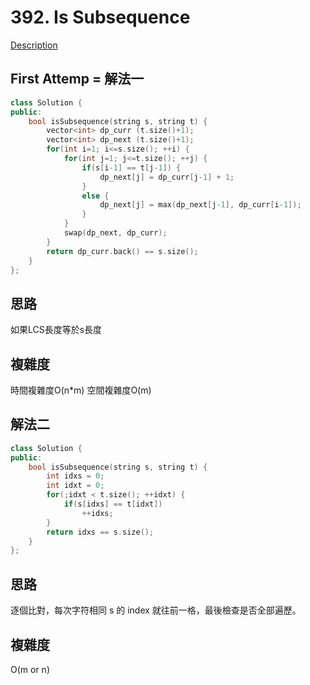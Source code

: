 # 392. Is Subsequence 

[Description](https://leetcode.com/problems/is-subsequence/description/)

## First Attemp = 解法一
```C++
class Solution {
public:
    bool isSubsequence(string s, string t) {
        vector<int> dp_curr (t.size()+1);
        vector<int> dp_next (t.size()+1);
        for(int i=1; i<=s.size(); ++i) {
            for(int j=1; j<=t.size(); ++j) {
                if(s[i-1] == t[j-1]) {
                    dp_next[j] = dp_curr[j-1] + 1;
                }
                else {
                    dp_next[j] = max(dp_next[j-1], dp_curr[i-1]);
                }
            }
            swap(dp_next, dp_curr);
        }
        return dp_curr.back() == s.size();
    }
};
```

## 思路
如果LCS長度等於s長度

## 複雜度
時間複雜度O(n*m)
空間複雜度O(m)

## 解法二
```C++
class Solution {
public:
    bool isSubsequence(string s, string t) {
        int idxs = 0;
        int idxt = 0;
        for(;idxt < t.size(); ++idxt) {
            if(s[idxs] == t[idxt])
                ++idxs;
        }
        return idxs == s.size();
    }
};
```
## 思路
逐個比對，每次字符相同 s 的 index 就往前一格，最後檢查是否全部遍歷。

## 複雜度
O(m or n)